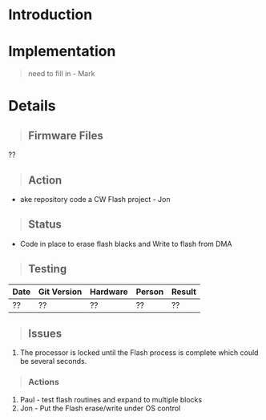 # Introduction #

# Implementation #

> need to fill in - Mark

# Details #

> ## Firmware Files ##

??

> ## Action ##

  * ake repository code a  CW Flash project - Jon


> ## Status ##

  * Code in place to erase flash blacks and Write to flash from DMA

> ## Testing ##

|Date|Git Version|Hardware|Person|Result|
|:---|:----------|:-------|:-----|:-----|
| ?? | ??        | ??     | ??   | ??   |

> ## Issues ##

  1. The processor is locked until the Flash process is complete which could be several seconds.

> ### Actions ###
  1. Paul - test flash routines and expand to multiple blocks
  1. Jon - Put the Flash erase/write under OS control
